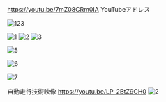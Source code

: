 
https://youtu.be/7mZ08CRm0IA
YouTubeアドレス

![123](https://user-images.githubusercontent.com/55978194/98230082-16a2e480-1f9e-11eb-8ecf-90f769536340.gif)

![1](https://user-images.githubusercontent.com/55978194/98232208-ba8d8f80-1fa0-11eb-91ba-bfeb70d131b7.png)
![2](https://user-images.githubusercontent.com/55978194/98232214-bbbebc80-1fa0-11eb-80a0-dbb559c50d52.png)
![3](https://user-images.githubusercontent.com/55978194/98232218-bc575300-1fa0-11eb-84ed-f52cc450210b.png)

![5](https://user-images.githubusercontent.com/55978194/98231042-3edf1300-1f9f-11eb-8fef-e04f135a4e5c.png)

![6](https://user-images.githubusercontent.com/55978194/98231045-3f77a980-1f9f-11eb-9361-11da2669c256.png)

![7](https://user-images.githubusercontent.com/55978194/98231046-40104000-1f9f-11eb-82e9-584de91e4674.png)

自動走行技術映像
https://youtu.be/LP_2BtZ9CH0
![2](https://user-images.githubusercontent.com/55978194/84866198-567f3300-b0b4-11ea-80e7-5554df0d0e06.png)
